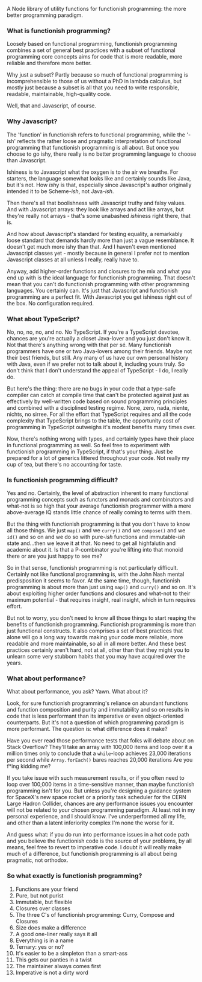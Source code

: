 A Node library of utility functions for functionish programming: the more better programming paradigm.

### What is functionish programming?

Loosely based on functional programming, functionish programming combines a set of general best practices with a subset
of functional programming core concepts aims for code that is more readable, more reliable and therefore more better.

Why just a subset? Partly because so much of functional programming is
incomprehensible to those of us without a PhD in lambda calculus, but mostly just because a subset is all that you need
to write responsible, readable, maintainable, high-quality code.

Well, that and Javascript, of course.

### Why Javascript?

The 'function' in functionish refers to functional programming, while the '-ish' reflects the rather loose and pragmatic
interpretation of functional programming that functionish programming is all about. But once you choose to go ishy,
there really is no better programming language to choose than Javascript.

Ishiness is to Javascript what the oxygen is to the air we breathe.
For starters, the language somewhat looks like and certainly sounds like Java, but it's not. How *ish*y is that,
especially since Javascript's author originally intended it to be Scheme-*ish*, not Java-*ish*.

Then there's all that boolishness with Javascript truthy and falsy values. And with Javascript arrays: they look like
arrays and act like arrays, but they're really not arrays - that's some unabashed *ish*iness right there, that is.

And how about Javascript's standard for testing equality, a remarkably loose standard that demands hardly more than
just a vague resemblance. It doesn't get much more ishy than that. And I haven't even mentioned Javascript classes yet -
mostly because in general I prefer not to mention Javascript classes at all unless I really, really have to.

Anyway, add higher-order functions and closures to the mix and what you end up with is the ideal language for
functionish programming. That doesn't mean that you can't do functionish programming with other programming
languages. You certainly can. It's just that Javascript and functionish programming are a perfect fit. With Javascript
you get ishiness right out of the box. No configuration required.

### What about TypeScript?

No, no, no, no, and no. No TypeScript. If you're a TypeScript devotee, chances are you're actually a closet
Java-lover and you just don't know it. Not that there's anything wrong with that per sé. Many functionish
programmers have one or two Java-lovers among their friends. Maybe not their best friends, but still.
Any many of us have our own personal history with Java, even if we prefer not to talk about it, including yours
truly. So don't think that I don't understand the appeal of TypeScript - I do, I really do.

But here's the thing: there are no bugs in your code that a type-safe compiler can catch at compile time that can't be
protected against just as effectively by well-written code based on sound programming principles and combined with
a disciplined testing regime. None, zero, nada, niente, nichts, no sirree. For all the effort that TypeScript
requires and all the code complexity that TypeScript brings to the table, the opportunity cost of programming in
TypeScript outweighs it's modest benefits many times over.

Now, there's nothing wrong with types, and certainly types have their place in functional programming as well.
So feel free to experiment with functionish programming in TypeScript, if that's your thing. Just be prepared for a lot
of generics littered throughout your code. Not really my cup of tea, but there's no accounting for taste.

### Is functionish programming difficult?

Yes and no. Certainly, the level of abstraction inherent to many functional programming concepts such as functors and
monads and combinators and what-not is so high that your average functionish programmer with a mere above-average IQ
stands little chance of really coming to terms with them.

But the thing with functionish programming is that you don't have to know all those things. We just `map()` and we
`curry()` and we `compose()` and we `id()` and so on and we do so with pure-*ish* functions and immutable-*ish*
state and...then we leave it at that. No need to get all highfalutin and academic about it. Is that a P-combinator
you're lifting into that monoid there or are you just happy to see me?

So in that sense, functionish programming is not particularly difficult. Certainly not like functional programming is, 
with the John Nash mental predisposition it seems to favor. At the same time, though, functionish programming is about
more than just using `map()` and `curry()` and so on. It's about exploiting higher order functions and closures and
what-not to their maximum potential - that requires insight, real insight, which in turn requires effort.

But not to worry, you don't need to know all those things to start reaping the benefits of functionish programming.
Functionish programming is more than just functional constructs. It also comprises a set of best practices that alone
will go a long way towards making your code more reliable, more readable and more maintainable, so all in all more
better. And these best practices certainly aren't hard, not at all, other than that they might you to unlearn some very
stubborn habits that you may have acquired over the years.

### What about performance?

What about performance, you ask? Yawn. What about it?

Look, for sure functionish programming's reliance on abundant functions and function composition and purity and
immutability and so on results in code that is less performant than its imperative or even object-oriented
counterparts. But it's not a question of which programming paradigm is more performant. The question is: what
difference does it make?

Have you ever read those performance tests that folks will debate about on Stack Overflow? They'll take an array with
100,000 items and loop over it a million times only to conclude that a `while`-loop achieves 23,000 iterations per
second while `Array.forEach()` bares reaches 20,000 iterations Are you f*ing kidding me?

If you take issue with such measurement results, or if you often need to loop over 100,000 items in a time-sensitive
manner, than maybe functionish programming isn't for you. But unless you're
designing a guidance system for SpaceX's new space rocket or a priority task scheduler for the CERN Large Hadron
Collider, chances are any performance issues you encounter will not be related to your chosen programming
paradigm. At least not in my personal experience, and I should know. I've underperformed all my life, and other than a
latent inferiority complex I'm none the worse for it.

And guess what: if you do run into performance issues in a hot code path and you believe the functionish code is the
source of your problems, by all means, feel free to revert to imperative code. I doubt it will really make much of a
difference, but functionish programming is all about being pragmatic, not orthodox. 

### So what exactly is functionish programming?

1. Functions are your friend
1. Pure, but not purist
2. Immutable, but flexible
3. Closures over classes
4. The three C's of functionish programming: Curry, Compose and Closures
5. Size does make a difference
6. A good one-liner really says it all
7. Everything is in a name
8. Ternary: yes or no?
9. It's easier to be a simpleton than a smart-ass
10. This gets our panties in a twist
11. The maintainer always comes first
12. Imperative is not a dirty word

